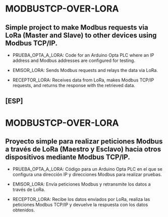 # MODBUSTCP-OVER-LORA

## Simple project to make Modbus requests via LoRa (Master and Slave) to other devices using Modbus TCP/IP.

- PRUEBA_OPTA_A_LORA: Code for an Arduino Opta PLC where an IP address and Modbus addresses are configured for testing.

- EMISOR_LORA: Sends Modbus requests and relays the data via LoRa.

- RECEPTOR_LORA: Receives data from LoRa, makes Modbus TCP/IP requests, and returns the response with the retrieved data.

## [ESP]

# MODBUSTCP-OVER-LORA

## Proyecto simple para realizar peticiones Modbus a través de LoRa (Maestro y Esclavo) hacia otros dispositivos mediante Modbus TCP/IP.

- PRUEBA_OPTA_A_LORA: Código para un Arduino Opta PLC en el que se configura una dirección IP y direcciones Modbus para realizar pruebas.
  
- EMISOR_LORA: Envía peticiones Modbus y retransmite los datos a través de LoRa.

- RECEPTOR_LORA: Recibe los datos enviados por LoRa, realiza las peticiones Modbus TCP/IP y devuelve la respuesta con los datos obtenidos.
